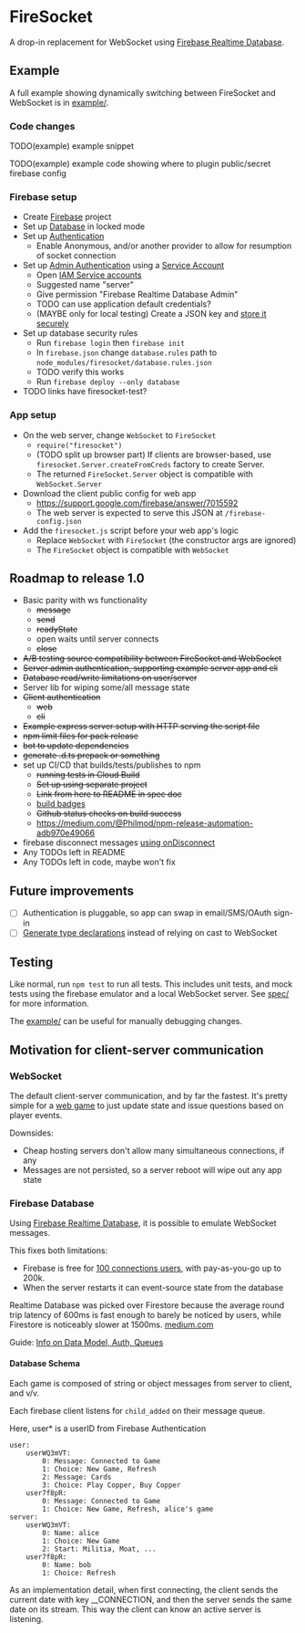 # FireSocket

A drop-in replacement for WebSocket using [Firebase Realtime Database](https://firebase.google.com/docs/database).

## Example

A full example showing dynamically switching between FireSocket and WebSocket is in [example/](example/).

### Code changes

TODO(example) example snippet

TODO(example) example code showing where to plugin public/secret firebase config

### Firebase setup

- Create [Firebase](https://console.firebase.google.com/) project
- Set up [Database](https://console.firebase.google.com/u/0/project/firesocket-test/database) in locked mode
- Set up [Authentication](https://console.firebase.google.com/u/0/project/firesocket-test/authentication)
  - Enable Anonymous, and/or another provider to allow for resumption of socket connection
- Set up [Admin Authentication](https://firebase.google.com/docs/database/admin/start#admin-sdk-authentication) using a [Service Account](https://developers.google.com/identity/protocols/OAuth2ServiceAccount#overview)
  - Open [IAM Service accounts](https://console.developers.google.com/iam-admin/serviceaccounts)
  - Suggested name "server"
  - Give permission "Firebase Realtime Database Admin"
  - TODO can use application default credentials?
  - (MAYBE only for local testing) Create a JSON key and [store it securely](https://cloud.google.com/iam/docs/understanding-service-accounts#managing_service_account_keys)
- Set up database security rules
  - Run `firebase login` then `firebase init` 
  - In `firebase.json` change `database.rules` path to `node_modules/firesocket/database.rules.json`
  - TODO verify this works
  - Run `firebase deploy --only database`
- TODO links have firesocket-test?

### App setup

- On the web server, change `WebSocket` to `FireSocket`
  - `require("firesocket")`
  - (TODO split up browser part) If clients are browser-based, use `firesocket.Server.createFromCreds` factory to create Server.
  - The returned `FireSocket.Server` object is compatible with `WebSocket.Server`
- Download the client public config for web app
  - https://support.google.com/firebase/answer/7015592
  - The web server is expected to serve this JSON at `/firebase-config.json`
- Add the `firesocket.js` script before your web app's logic
  - Replace `WebSocket` with `FireSocket` (the constructor args are ignored)
  - The `FireSocket` object is compatible with `WebSocket`

## Roadmap to release 1.0
- Basic parity with ws functionality
  - ~~message~~
  - ~~send~~
  - ~~readyState~~
  - open waits until server connects
  - ~~close~~
- ~~A/B testing source compatibility between FireSocket and WebSocket~~
- ~~Server admin authentication, supporting example server app and cli~~
- ~~Database read/write limitations on user/server~~
- Server lib for wiping some/all message state
- ~~Client authentication~~
  - ~~web~~
  - ~~cli~~
- ~~Example express server setup with HTTP serving the script file~~
- ~~npm limit files for pack release~~
- ~~bot to update dependencies~~
- ~~generate .d.ts prepack or something~~
- set up CI/CD that builds/tests/publishes to npm
  - ~~running tests in Cloud Build~~
  - ~~Set up using separate project~~
  - ~~Link from here to README in spec doc~~
  - [build badges](https://ljvmiranda921.github.io/notebook/2018/12/21/cloud-build-badge/)
  - ~~Github status checks on build success~~
  - https://medium.com/@Philmod/npm-release-automation-adb970e49066
- firebase disconnect messages [using onDisconnect](https://firebase.google.com/docs/database/web/offline-capabilities#how-ondisconnect-works)
- Any TODOs left in README
- Any TODOs left in code, maybe won't fix

## Future improvements

- [ ] Authentication is pluggable, so app can swap in email/SMS/OAuth sign-in
- [ ] [Generate type declarations](https://github.com/microsoft/TypeScript/pull/32372) instead of relying on cast to WebSocket 

## Testing

Like normal, run `npm test` to run all tests. This includes unit tests, and mock tests using the firebase emulator and a local WebSocket server. See [spec/](spec/README.md) for more information.

The [example/](example/) can be useful for manually debugging changes.

## Motivation for client-server communication

### WebSocket
The default client-server communication, and by far the fastest. It's pretty simple for a [web game](https://github.com/darthwalsh/Austerity/blob/3bd2cfb825eaf8d537945c02da5b96bfe38ddca7/server/connection.js) to just update state and issue questions based on player events.

Downsides:

* Cheap hosting servers don't allow many simultaneous connections, if any
* Messages are not persisted, so a server reboot will wipe out any app state

### Firebase Database

Using [Firebase Realtime Database](https://firebase.google.com/docs/database), it is possible to emulate WebSocket messages. 

This fixes both limitations:

* Firebase is free for [100 connections users](https://firebase.google.com/pricing/), with pay-as-you-go up to 200k.
* When the server restarts it can event-source state from the database

Realtime Database was picked over Firestore because the average round trip latency of 600ms is fast enough to barely be noticed by users, while Firestore is noticeably slower at 1500ms.
[medium.com](https://medium.com/@d8schreiber/firebase-performance-firestore-and-realtime-database-latency-13effcade26d)

Guide: [Info on Data Model, Auth, Queues](https://howtofirebase.com/firebase-data-modeling-939585ade7f4)

#### Database Schema

Each game is composed of string or object messages from server to client, and v/v.

Each firebase client listens for `child_added` on their message queue.

Here, user* is a userID from Firebase Authentication

    user:
        userWQ3mVT:
            0: Message: Connected to Game
            1: Choice: New Game, Refresh
            2: Message: Cards
            3: Choice: Play Copper, Buy Copper
        user7f8pR:
            0: Message: Connected to Game
            1: Choice: New Game, Refresh, alice's game
    server:
        userWQ3mVT:
            0: Name: alice
            1: Choice: New Game
            2: Start: Militia, Moat, ...
        user7f8pR:
            0: Name: bob
            1: Choice: Refresh

As an implementation detail, when first connecting, the client sends the current date with key __CONNECTION,
and then the server sends the same date on its stream. This way the client can know an active server is listening.
